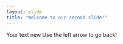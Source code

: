 ```yaml
---
layout: slide
title: "Welcome to our second slide!"
---
```

Your text new 
Use the left arrow to go back!
